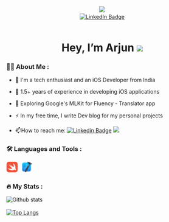 <div id="header" align="center">
  <img src="https://media.giphy.com/media/M9gbBd9nbDrOTu1Mqx/giphy.gif" width="100"/>
</div>
<div id="badges" align="center" >
  <a href="https://www.linkedin.com/in/vparjunmohan/">
    <img src="https://img.shields.io/badge/LinkedIn-blue?style=for-the-badge&logo=linkedin&logoColor=white" alt="LinkedIn Badge"/>
  </a>
</div>
<div align="center">
<img src="https://komarev.com/ghpvc/?username=vparjunmohan&style=flat-square&color=blue" alt=""/>
</div>
<h1 align="center">
  Hey,<span> I’m Arjun
  <img src="https://media.giphy.com/media/hvRJCLFzcasrR4ia7z/giphy.gif" width="30px"/>
</h1>

### 👨‍🦱 About Me :

- 📱 I'm a tech enthusiast and an iOS Developer from India

- :telescope: 1.5+ years of experience in developing iOS applications

- :seedling: Exploring Google's MLKit for Fluency - Translator app

- :zap: In my free time, I write Dev blog for my personal projects

- :mailbox:How to reach me: [![Linkedin Badge](https://img.shields.io/badge/-vparjunmohan-blue?style=social&logo=Linkedin&logoColor=blue)](https://www.linkedin.com/in/vparjunmohan/) <img src="https://media.giphy.com/media/WUlplcMpOCEmTGBtBW/giphy.gif" width="30"> 

### :hammer_and_wrench: Languages and Tools :
<div>
<img src="https://github.com/devicons/devicon/blob/master/icons/swift/swift-original.svg" title="Swift" alt="Swift" width="30" height="30"/>&nbsp;
  <span><img src="https://github.com/devicons/devicon/blob/master/icons/xcode/xcode-original.svg" title="Xcode" alt="Xcode" width="30" height="30"/>&nbsp;
</div>

### :fire: My Stats :

![Github stats](https://github-readme-stats.vercel.app/api?username=vparjunmohan&theme=buefy)
<br /><br />
[![Top Langs](https://github-readme-stats.vercel.app/api/top-langs/?username=vparjunmohan&layout=compact&theme=buefy)](https://github.com/vparjunmohan/github-readme-stats)


<!-- ### 👋 Hi, I’m Arjun Mohan

☺️ He/Him <br />
👀 I’m an iOS Developer <br />
🌱 I’m currently working on Flueny - Translator App <br />
📫 How to reach me vparjunmohan@gmail.com <br />
<br /> <br />
![Github stats](https://github-readme-stats.vercel.app/api?username=vparjunmohan&theme=buefy)
<br /><br />
[![Top Langs](https://github-readme-stats.vercel.app/api/top-langs/?username=vparjunmohan&layout=compact&theme=buefy)](https://github.com/vparjunmohan/github-readme-stats) -->


<!--
**vparjunmohan/vparjunmohan** is a ✨ _special_ ✨ repository because its `README.md` (this file) appears on your GitHub profile.

Here are some ideas to get you started:
[![Readme Card](https://github-readme-stats.vercel.app/api/pin/?username=vparjunmohan&repo=github-readme-stats)](https://github.com/vparjunmohan/github-readme-stats)
- 🔭 I’m currently working on ...
- 🌱 I’m currently learning ...
- 👯 I’m looking to collaborate on ...
- 🤔 I’m looking for help with ...
- 💬 Ask me about ...
- 📫 How to reach me: ...
- 😄 Pronouns: ...
- ⚡ Fun fact: ...
-->
